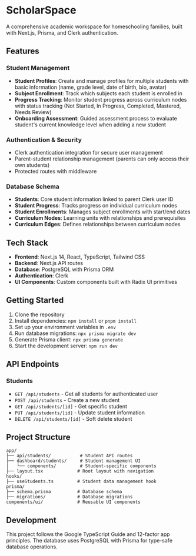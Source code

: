 # ScholarSpace

A comprehensive academic workspace for homeschooling families, built with Next.js, Prisma, and Clerk authentication.

## Features

### Student Management
- **Student Profiles**: Create and manage profiles for multiple students with basic information (name, grade level, date of birth, bio, avatar)
- **Subject Enrollment**: Track which subjects each student is enrolled in
- **Progress Tracking**: Monitor student progress across curriculum nodes with status tracking (Not Started, In Progress, Completed, Mastered, Needs Review)
- **Onboarding Assessment**: Guided assessment process to evaluate student's current knowledge level when adding a new student

### Authentication & Security
- Clerk authentication integration for secure user management
- Parent-student relationship management (parents can only access their own students)
- Protected routes with middleware

### Database Schema
- **Students**: Core student information linked to parent Clerk user ID
- **Student Progress**: Tracks progress on individual curriculum nodes
- **Student Enrollments**: Manages subject enrollments with start/end dates
- **Curriculum Nodes**: Learning units with relationships and prerequisites
- **Curriculum Edges**: Defines relationships between curriculum nodes

## Tech Stack

- **Frontend**: Next.js 14, React, TypeScript, Tailwind CSS
- **Backend**: Next.js API routes
- **Database**: PostgreSQL with Prisma ORM
- **Authentication**: Clerk
- **UI Components**: Custom components built with Radix UI primitives

## Getting Started

1. Clone the repository
2. Install dependencies: `npm install` or `pnpm install`
3. Set up your environment variables in `.env`
4. Run database migrations: `npx prisma migrate dev`
5. Generate Prisma client: `npx prisma generate`
6. Start the development server: `npm run dev`

## API Endpoints

### Students
- `GET /api/students` - Get all students for authenticated user
- `POST /api/students` - Create a new student
- `GET /api/students/[id]` - Get specific student
- `PUT /api/students/[id]` - Update student information
- `DELETE /api/students/[id]` - Soft delete student

## Project Structure

```
app/
├── api/students/           # Student API routes
├── dashboard/students/     # Student management UI
│   └── components/         # Student-specific components
├── layout.tsx             # Root layout with navigation
hooks/
├── useStudents.ts         # Student data management hook
prisma/
├── schema.prisma          # Database schema
├── migrations/            # Database migrations
components/ui/             # Reusable UI components
```

## Development

This project follows the Google TypeScript Guide and 12-factor app principles. The database uses PostgreSQL with Prisma for type-safe database operations.